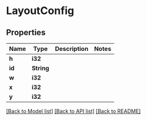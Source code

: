 # LayoutConfig

## Properties

Name | Type | Description | Notes
------------ | ------------- | ------------- | -------------
**h** | **i32** |  | 
**id** | **String** |  | 
**w** | **i32** |  | 
**x** | **i32** |  | 
**y** | **i32** |  | 

[[Back to Model list]](../README.md#documentation-for-models) [[Back to API list]](../README.md#documentation-for-api-endpoints) [[Back to README]](../README.md)


